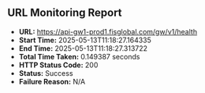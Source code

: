 ## URL Monitoring Report

- **URL:** https://api-gw1-prod1.fisglobal.com/gw/v1/health
- **Start Time:** 2025-05-13T11:18:27.164335
- **End Time:** 2025-05-13T11:18:27.313722
- **Total Time Taken:** 0.149387 seconds
- **HTTP Status Code:** 200
- **Status:** Success
- **Failure Reason:** N/A
